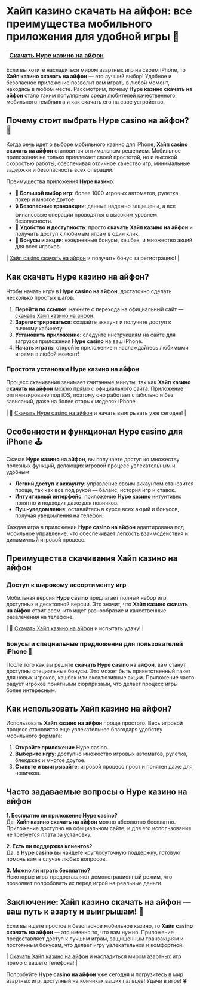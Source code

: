 # Хайп казино скачать на айфон: все преимущества мобильного приложения для удобной игры 🎰

| [Скачать Hype казино на айфон](https://hypekaz.com/dc2f44ad0) |
|:-------------------------------------------------------------:|

Если вы хотите насладиться миром азартных игр на своем iPhone, то **Хайп казино скачать на айфон** — это лучший выбор! Удобное и безопасное приложение позволит вам играть в любой момент, находясь в любом месте. Рассмотрим, почему **Hype казино скачать на айфон** стало таким популярным среди любителей качественного мобильного гемблинга и как скачать его на свое устройство.

## Почему стоит выбрать Hype casino на айфон? 🎲

Когда речь идет о выборе мобильного казино для iPhone, **Хайп casino скачать на айфон** становится оптимальным решением. Мобильное приложение не только привлекает своей простотой, но и высокой скоростью работы, обеспечивая отличное качество игр, минимальные задержки и безопасность всех операций.

Преимущества приложения **Hype казино**:
- 🎰 **Большой выбор игр**: более 1000 игровых автоматов, рулетка, покер и многое другое.
- 🔒 **Безопасные транзакции**: данные надежно защищены, а все финансовые операции проводятся с высоким уровнем безопасности.
- 📱 **Удобство и доступность**: просто **скачать Хайп казино на айфон** и получить доступ к любимым играм в один клик.
- 🎁 **Бонусы и акции**: ежедневные бонусы, кэшбэк, и множество акций для всех игроков.

| [Хайп casino скачать на айфон](https://hypekaz.com/dc2f44ad0) и получить бонус за регистрацию! |

## Как скачать Hype казино на айфон?

Чтобы начать игру в **Hype casino на айфон**, достаточно сделать несколько простых шагов:

1. **Перейти по ссылке**: начните с перехода на официальный сайт — [скачать Хайп казино на айфон](https://hypekaz.com/dc2f44ad0).
2. **Зарегистрироваться**: создайте аккаунт и получите доступ к личному кабинету.
3. **Установить приложение**: следуйте инструкциям на сайте для загрузки приложения **Hype casino** на ваш iPhone.
4. **Начать играть**: откройте приложение и наслаждайтесь любимыми играми в любой момент!

### Простота установки Hype казино на айфон

Процесс скачивания занимает считанные минуты, так как **Хайп казино скачать на айфон** можно прямо с официального сайта. Приложение оптимизировано под iOS, поэтому оно работает стабильно и без зависаний, даже на более старых моделях iPhone.

| 📲 [Скачать Hype casino на айфон](https://hypekaz.com/dc2f44ad0) и начать выигрывать уже сегодня! |

## Особенности и функционал Hype casino для iPhone 🕹️

Скачав **Hype казино на айфон**, вы получаете доступ ко множеству полезных функций, делающих игровой процесс увлекательным и удобным:

- **Легкий доступ к аккаунту**: управление своим аккаунтом становится проще, так как все под рукой — баланс, история игр и ставок.
- **Интуитивный интерфейс**: приложение **Hype казино** интуитивно понятно и подходит даже для новичков.
- **Пуш-уведомления**: оставайтесь в курсе всех акций и бонусов, получая уведомления на телефон.

Каждая игра в приложении **Hype casino на айфон** адаптирована под мобильное управление, что обеспечивает легкость взаимодействия и динамичный игровой процесс.

## Преимущества скачивания Хайп казино на айфон

### Доступ к широкому ассортименту игр

Мобильная версия **Hype casino** предлагает полный набор игр, доступных в десктопной версии. Это значит, что **Хайп казино скачать на айфон** стоит всем, кто ищет разнообразие и качественные развлечения на телефоне.

| 🎲 [Скачать Хайп казино на айфон](https://hypekaz.com/dc2f44ad0) и испытать удачу! |

### Бонусы и специальные предложения для пользователей iPhone 🎉

После того как вы решите **скачать Hype casino на айфон**, вам станут доступны специальные бонусы. Это может быть приветственный пакет для новых игроков, кэшбэк или эксклюзивные акции. Приложение часто радует игроков приятными сюрпризами, что делает процесс игры более интересным.

## Как использовать Хайп казино на айфон?

Использовать **Хайп казино на айфон** проще простого. Весь игровой процесс становится еще увлекательнее благодаря удобству мобильного формата:

1. **Откройте приложение** Hype casino.
2. **Выберите игру**: доступно множество игровых автоматов, рулетка, блекджек и многое другое.
3. **Ставьте и выигрывайте**: игровой процесс прост и понятен даже для новичков.

## Часто задаваемые вопросы о Hype казино на айфон

**1. Бесплатно ли приложение Hype casino?**  
Да, **Хайп казино скачать на айфон** можно абсолютно бесплатно. Приложение доступно на официальном сайте, и для его использования не требуется плата за установку.

**2. Есть ли поддержка клиентов?**  
Да, в **Hype casino** вы найдете круглосуточную поддержку, готовую помочь вам в случае любых вопросов.

**3. Можно ли играть бесплатно?**  
Некоторые игры предоставляют демонстрационный режим, что позволяет попробовать их перед игрой на реальные деньги.

## Заключение: Хайп казино скачать на айфон — ваш путь к азарту и выигрышам! 🎉

Если вы ищете простое и безопасное мобильное казино, то **Хайп casino скачать на айфон** — это именно то, что вам нужно. Приложение предоставляет доступ к лучшим играм, защищенным транзакциям и постоянным бонусам, что делает игру увлекательной и комфортной.

| [Скачать Хайп казино на айфон](https://hypekaz.com/dc2f44ad0) и насладиться миром азартных игр прямо с вашего телефона! |

Попробуйте **Hype casino на айфон** уже сегодня и погрузитесь в мир азартных игр, доступный на кончиках ваших пальцев! Удачи в игре! 🍀
